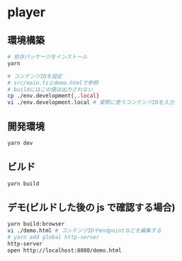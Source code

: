# player

## 環境構築

```sh
# 依存パッケージをインストール
yarn

# コンテンツIDを設定
# src/main.tsとdemo.htmlで参照
# buildにはこの値は出力されない
cp ./env.development{,.local}
vi ./env.development.local # 実際に使うコンテンツIDを入力
```

## 開発環境

```sh
yarn dev
```

## ビルド

```sh
yarn build
```

## デモ(ビルドした後の js で確認する場合)

```sh
yarn build:browser
vi ./demo.html # コンテンツIDやendpointなどを編集する
# yarn add global http-server
http-server
open http://localhost:8080/demo.html
```
